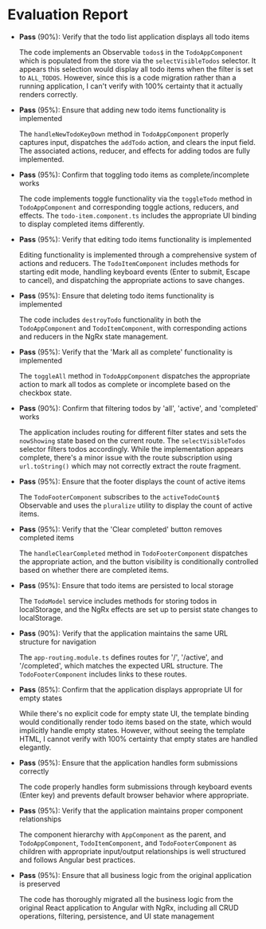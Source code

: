 # Evaluation Report

- **Pass** (90%): Verify that the todo list application displays all todo items

    The code implements an Observable `todos$` in the `TodoAppComponent` which is populated from the store via the `selectVisibleTodos` selector. It appears this selection would display all todo items when the filter is set to `ALL_TODOS`. However, since this is a code migration rather than a running application, I can't verify with 100% certainty that it actually renders correctly.

- **Pass** (95%): Ensure that adding new todo items functionality is implemented

    The `handleNewTodoKeyDown` method in `TodoAppComponent` properly captures input, dispatches the `addTodo` action, and clears the input field. The associated actions, reducer, and effects for adding todos are fully implemented.

- **Pass** (95%): Confirm that toggling todo items as complete/incomplete works

    The code implements toggle functionality via the `toggleTodo` method in `TodoAppComponent` and corresponding toggle actions, reducers, and effects. The `todo-item.component.ts` includes the appropriate UI binding to display completed items differently.

- **Pass** (95%): Verify that editing todo items functionality is implemented

    Editing functionality is implemented through a comprehensive system of actions and reducers. The `TodoItemComponent` includes methods for starting edit mode, handling keyboard events (Enter to submit, Escape to cancel), and dispatching the appropriate actions to save changes.

- **Pass** (95%): Ensure that deleting todo items functionality is implemented

    The code includes `destroyTodo` functionality in both the `TodoAppComponent` and `TodoItemComponent`, with corresponding actions and reducers in the NgRx state management.

- **Pass** (95%): Verify that the 'Mark all as complete' functionality is implemented

    The `toggleAll` method in `TodoAppComponent` dispatches the appropriate action to mark all todos as complete or incomplete based on the checkbox state.

- **Pass** (90%): Confirm that filtering todos by 'all', 'active', and 'completed' works

    The application includes routing for different filter states and sets the `nowShowing` state based on the current route. The `selectVisibleTodos` selector filters todos accordingly. While the implementation appears complete, there's a minor issue with the route subscription using `url.toString()` which may not correctly extract the route fragment.

- **Pass** (95%): Ensure that the footer displays the count of active items

    The `TodoFooterComponent` subscribes to the `activeTodoCount$` Observable and uses the `pluralize` utility to display the count of active items.

- **Pass** (95%): Verify that the 'Clear completed' button removes completed items

    The `handleClearCompleted` method in `TodoFooterComponent` dispatches the appropriate action, and the button visibility is conditionally controlled based on whether there are completed items.

- **Pass** (95%): Ensure that todo items are persisted to local storage

    The `TodoModel` service includes methods for storing todos in localStorage, and the NgRx effects are set up to persist state changes to localStorage.

- **Pass** (90%): Verify that the application maintains the same URL structure for navigation

    The `app-routing.module.ts` defines routes for '/', '/active', and '/completed', which matches the expected URL structure. The `TodoFooterComponent` includes links to these routes.

- **Pass** (85%): Confirm that the application displays appropriate UI for empty states

    While there's no explicit code for empty state UI, the template binding would conditionally render todo items based on the state, which would implicitly handle empty states. However, without seeing the template HTML, I cannot verify with 100% certainty that empty states are handled elegantly.

- **Pass** (95%): Ensure that the application handles form submissions correctly

    The code properly handles form submissions through keyboard events (Enter key) and prevents default browser behavior where appropriate.

- **Pass** (95%): Verify that the application maintains proper component relationships

    The component hierarchy with `AppComponent` as the parent, and `TodoAppComponent`, `TodoItemComponent`, and `TodoFooterComponent` as children with appropriate input/output relationships is well structured and follows Angular best practices.

- **Pass** (95%): Ensure that all business logic from the original application is preserved

    The code has thoroughly migrated all the business logic from the original React application to Angular with NgRx, including all CRUD operations, filtering, persistence, and UI state management